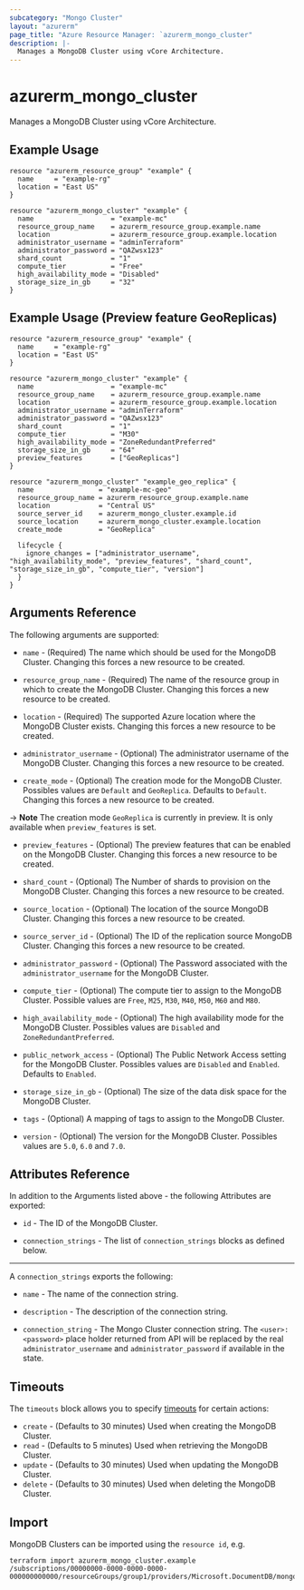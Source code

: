 ```yaml
---
subcategory: "Mongo Cluster"
layout: "azurerm"
page_title: "Azure Resource Manager: `azurerm_mongo_cluster"
description: |-
  Manages a MongoDB Cluster using vCore Architecture.
---
```


# azurerm_mongo_cluster

Manages a MongoDB Cluster using vCore Architecture.

## Example Usage

```hcl
resource "azurerm_resource_group" "example" {
  name     = "example-rg"
  location = "East US"
}

resource "azurerm_mongo_cluster" "example" {
  name                   = "example-mc"
  resource_group_name    = azurerm_resource_group.example.name
  location               = azurerm_resource_group.example.location
  administrator_username = "adminTerraform"
  administrator_password = "QAZwsx123"
  shard_count            = "1"
  compute_tier           = "Free"
  high_availability_mode = "Disabled"
  storage_size_in_gb     = "32"
}

```

## Example Usage (Preview feature GeoReplicas)

```hcl
resource "azurerm_resource_group" "example" {
  name     = "example-rg"
  location = "East US"
}

resource "azurerm_mongo_cluster" "example" {
  name                   = "example-mc"
  resource_group_name    = azurerm_resource_group.example.name
  location               = azurerm_resource_group.example.location
  administrator_username = "adminTerraform"
  administrator_password = "QAZwsx123"
  shard_count            = "1"
  compute_tier           = "M30"
  high_availability_mode = "ZoneRedundantPreferred"
  storage_size_in_gb     = "64"
  preview_features       = ["GeoReplicas"]
}

resource "azurerm_mongo_cluster" "example_geo_replica" {
  name                = "example-mc-geo"
  resource_group_name = azurerm_resource_group.example.name
  location            = "Central US"
  source_server_id    = azurerm_mongo_cluster.example.id
  source_location     = azurerm_mongo_cluster.example.location
  create_mode         = "GeoReplica"

  lifecycle {
    ignore_changes = ["administrator_username", "high_availability_mode", "preview_features", "shard_count", "storage_size_in_gb", "compute_tier", "version"]
  }
}
```

## Arguments Reference

The following arguments are supported:

* `name` - (Required) The name which should be used for the MongoDB Cluster. Changing this forces a new resource to be created.

* `resource_group_name` - (Required) The name of the resource group in which to create the MongoDB Cluster. Changing this forces a new resource to be created.

* `location` - (Required) The supported Azure location where the MongoDB Cluster exists. Changing this forces a new resource to be created.

* `administrator_username` - (Optional) The administrator username of the MongoDB Cluster. Changing this forces a new resource to be created.

* `create_mode` - (Optional) The creation mode for the MongoDB Cluster. Possibles values are `Default` and `GeoReplica`. Defaults to `Default`. Changing this forces a new resource to be created.

-> **Note** The creation mode `GeoReplica` is currently in preview. It is only available when `preview_features` is set.

* `preview_features` - (Optional) The preview features that can be enabled on the MongoDB Cluster. Changing this forces a new resource to be created.

* `shard_count` -  (Optional) The Number of shards to provision on the MongoDB Cluster. Changing this forces a new resource to be created.

* `source_location` - (Optional) The location of the source MongoDB Cluster. Changing this forces a new resource to be created.

* `source_server_id` - (Optional) The ID of the replication source MongoDB Cluster. Changing this forces a new resource to be created.

* `administrator_password` - (Optional) The Password associated with the `administrator_username` for the MongoDB Cluster.

* `compute_tier` - (Optional) The compute tier to assign to the MongoDB Cluster. Possible values are `Free`, `M25`, `M30`, `M40`, `M50`, `M60` and `M80`.

* `high_availability_mode` - (Optional) The high availability mode for the MongoDB Cluster. Possibles values are `Disabled` and `ZoneRedundantPreferred`.

* `public_network_access` - (Optional) The Public Network Access setting for the MongoDB Cluster. Possibles values are `Disabled` and `Enabled`. Defaults to `Enabled`.

* `storage_size_in_gb` - (Optional) The size of the data disk space for the MongoDB Cluster.

* `tags` - (Optional) A mapping of tags to assign to the MongoDB Cluster.

* `version` - (Optional) The version for the MongoDB Cluster. Possibles values are `5.0`, `6.0` and `7.0`.

## Attributes Reference

In addition to the Arguments listed above - the following Attributes are exported:

* `id` - The ID of the MongoDB Cluster.

* `connection_strings` - The list of `connection_strings` blocks as defined below.

---

A `connection_strings` exports the following:

* `name` - The name of the connection string.

* `description` - The description of the connection string.

* `connection_string` - The Mongo Cluster connection string. The `<user>:<password>` place holder returned from API will be replaced by the real `administrator_username` and `administrator_password` if available in the state.

## Timeouts

The `timeouts` block allows you to specify [timeouts](https://www.terraform.io/language/resources/syntax#operation-timeouts) for certain actions:

* `create` - (Defaults to 30 minutes) Used when creating the MongoDB Cluster.
* `read` - (Defaults to 5 minutes) Used when retrieving the MongoDB Cluster.
* `update` - (Defaults to 30 minutes) Used when updating the MongoDB Cluster.
* `delete` - (Defaults to 30 minutes) Used when deleting the MongoDB Cluster.

## Import

MongoDB Clusters can be imported using the `resource id`, e.g.

```shell
terraform import azurerm_mongo_cluster.example /subscriptions/00000000-0000-0000-0000-000000000000/resourceGroups/group1/providers/Microsoft.DocumentDB/mongoClusters/myMongoCluster
```
